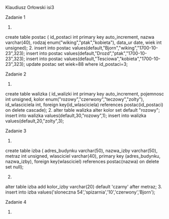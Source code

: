 Klaudiusz Orłowski isi3

Zadanie 1

1. 
create table postac ( 
  id_postaci int primary key auto_increment,
  nazwa varchar(40),
  rodzaj enum("wiking","ptak","kobieta"),
  data_ur date,
  wiek int unsigned);
2.
insert into postac values(default,"Bjorn","wiking","1700-10-23",323);
insert into postac values(default,"Drozd","ptak","1700-10-23",323);
insert into postac values(default,"Tesciowa","kobieta","1700-10-23",323);
update postac set wiek=88 where id_postaci=3;

Zadanie 2

1.
create table walizka (
  id_walizki int primary key auto_increment,
  pojemnosc int unsigned,
  kolor enum("rozowy","czerwony","teczowy","zolty"),
  id_wlasciciela int,
  foreign key(id_wlasciciela) references postac(id_postaci) on delete cascade);
2.
alter table walizka alter kolor set default "rozowy";
insert into walizka values(default,30,"rozowy",1);
insert into walizka values(default,20,"zolty",3);

Zadanie 3

1.
create table izba ( 
  adres_budynku varchar(50),
  nazwa_izby varchar(50),
  metraz int unsigned,
  wlasciciel varchar(40),
  primary key (adres_budynku, nazwa_izby),
  foreign key(wlasciciel) references postac(nazwa) on delete set null);

2.
alter table izba add kolor_izby varchar(20) default 'czarny' after metraz;
3.
insert into izba values('sloneczna 54','spizarnia','10','czerwony','Bjorn');

Zadanie 4

1.

